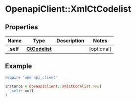 # OpenapiClient::XmlCtCodelist

## Properties

| Name | Type | Description | Notes |
| ---- | ---- | ----------- | ----- |
| **_self** | [**CtCodelist**](CtCodelist.md) |  | [optional] |

## Example

```ruby
require 'openapi_client'

instance = OpenapiClient::XmlCtCodelist.new(
  _self: null
)
```

